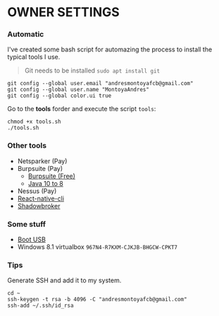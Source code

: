 # OWNER SETTINGS

### Automatic

I've created some bash script for automazing the process to install the typical tools I use.

> Git needs to be installed `sudo apt install git`

```
git config --global user.email "andresmontoyafcb@gmail.com"
git config --global user.name "MontoyaAndres"
git config --global color.ui true
```

Go to the **tools** forder and execute the script `tools`:

```
chmod +x tools.sh
./tools.sh
```

### Other tools

- Netsparker (Pay)
- Burpsuite (Pay)
    - [Burpsuite (Free)](https://mega.nz/#!LsAn3Y7Q!7XIx2z-4Iy20yCnx3-5n46HTgRA5Jx7R-GJFxiVKeKg)
    - [Java 10 to 8](https://support.portswigger.net/customer/portal/questions/17360581-burp-suite-won-t-start-at-all-with-java-1-)
- Nessus (Pay)
- [React-native-cli](https://github.com/MontoyaAndres/react-native-first-app)
- [Shadowbroker](https://github.com/misterch0c/shadowbroker)

### Some stuff

- [Boot USB](https://www.linuxadictos.com/17778.html)
- Windows 8.1 virtualbox `967N4-R7KXM-CJKJB-BHGCW-CPKT7`

### Tips

Generate SSH and add it to my system.

```
cd ~
ssh-keygen -t rsa -b 4096 -C "andresmontoyafcb@gmail.com"
ssh-add ~/.ssh/id_rsa
```
